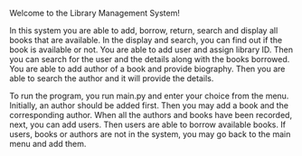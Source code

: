 Welcome to the Library Management System!

In this system you are able to add, borrow, return, search and display all books that are available. In the display and search, you can find out if the book is available or not.
You are able to add user and assign library ID. Then you can search for the user and the details along with the books borrowed.
You are able to add author of a book and provide biography. Then you are able to search the author and it will provide the details.

To run the program, you run main.py and enter your choice from the menu. Initially, an author should be added first. Then you may add a book and the corresponding author.
When all the authors and books have been recorded, next, you can add users.
Then users are able to borrow available books.
If users, books or authors are not in the system, you may go back to the main menu and add them.
